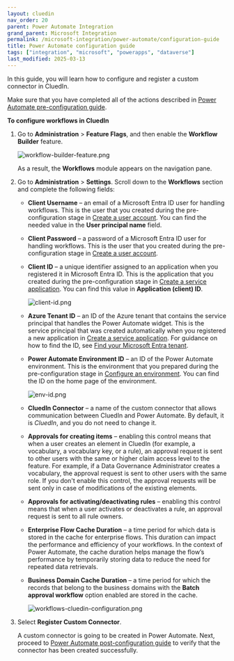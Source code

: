 ```yaml
---
layout: cluedin
nav_order: 20
parent: Power Automate Integration
grand_parent: Microsoft Integration
permalink: /microsoft-integration/power-automate/configuration-guide
title: Power Automate configuration guide
tags: ["integration", "microsoft", "powerapps", "dataverse"]
last_modified: 2025-03-13
---
```


In this guide, you will learn how to configure and register a custom connector in CluedIn.

Make sure that you have completed all of the actions described in [Power Automate pre-configuration guide](/microsoft-integration/power-automate/pre-configuration-guide).

**To configure workflows in CluedIn**

1. Go to **Administration** > **Feature Flags**, and then enable the **Workflow Builder** feature.

    ![workflow-builder-feature.png](../../assets/images/microsoft-integration/power-automate/workflow-builder-feature.png)

    As a result, the **Workflows** module appears on the navigation pane.

1. Go to **Administration** > **Settings**. Scroll down to the **Workflows** section and complete the following fields:

    - **Client Username** – an email of a Microsoft Entra ID user for handling workflows. This is the user that you created during the pre-configuration stage in [Create a user account](/microsoft-integration/power-automate/pre-configuration-guide#create-a-user-account). You can find the needed value in the **User principal name** field.

    - **Client Password** – a password of a Microsoft Entra ID user for handling workflows. This is the user that you created during the pre-configuration stage in [Create a user account](/microsoft-integration/power-automate/pre-configuration-guide#create-a-user-account).

    - **Client ID** – a unique identifier assigned to an application when you registered it in Microsoft Entra ID. This is the application that you created during the pre-configuration stage in [Create a service application](/microsoft-integration/power-automate/pre-configuration-guide#create-a-service-application). You can find this value in **Application (client) ID**.

        ![client-id.png](../../assets/images/microsoft-integration/power-automate/client-id.png)

    - **Azure Tenant ID** – an ID of the Azure tenant that contains the service principal that handles the Power Automate widget. This is the service principal that was created automatically when you registered a new application in [Create a service application](/microsoft-integration/power-automate/pre-configuration-guide#create-a-service-application). For guidance on how to find the ID, see [Find your Microsoft Entra tenant](https://learn.microsoft.com/en-us/azure/azure-portal/get-subscription-tenant-id#find-your-microsoft-entra-tenant).

    - **Power Automate Environment ID** – an ID of the Power Automate environment. This is the environment that you prepared during the pre-configuration stage in [Configure an environment](/microsoft-integration/power-automate/pre-configuration-guide#configure-an-environment). You can find the ID on the home page of the environment.

        ![env-id.png](../../assets/images/microsoft-integration/power-automate/env-id.png)

    - **CluedIn Connector** – a name of the custom connector that allows communication between CluedIn and Power Automate. By default, it is _CluedIn_, and you do not need to change it.

    - **Approvals for creating items** – enabling this control means that when a user creates an element in CluedIn (for example, a vocabulary, a vocabulary key, or a rule), an approval request is sent to other users with the same or higher claim access level to the feature. For example, if a Data Governance Administrator creates a vocabulary, the approval request is sent to other users with the same role. If you don't enable this control, the approval requests will be sent only in case of modifications of the existing elements.

    - **Approvals for activating/deactivating rules** – enabling this control means that when a user activates or deactivates a rule, an approval request is sent to all rule owners.

    - **Enterprise Flow Cache Duration** – a time period for which data is stored in the cache for enterprise flows. This duration can impact the performance and efficiency of your workflows. In the context of Power Automate, the cache duration helps manage the flow’s performance by temporarily storing data to reduce the need for repeated data retrievals.

    - **Business Domain Cache Duration** – a time period for which the records that belong to the business domains with the **Batch approval workflow** option enabled are stored in the cache.

        ![workflows-cluedin-configuration.png](../../assets/images/microsoft-integration/power-automate/workflows-cluedin-configuration.png)

1. Select **Register Custom Connector**.

    A custom connector is going to be created in Power Automate. Next, proceed to [Power Automate post-configuration guide](/microsoft-integration/power-automate/post-configuration-guide) to verify that the connector has been created successfully. 